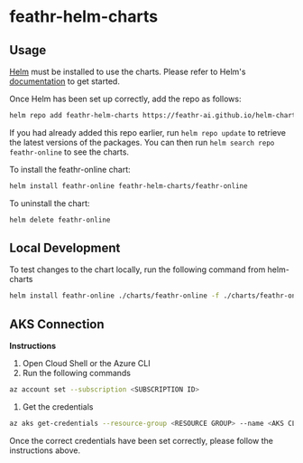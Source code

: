 # feathr-helm-charts

## Usage

[Helm](https://helm.sh) must be installed to use the charts.  Please refer to
Helm's [documentation](https://helm.sh/docs) to get started.

Once Helm has been set up correctly, add the repo as follows:

```bash
helm repo add feathr-helm-charts https://feathr-ai.github.io/helm-charts
```

If you had already added this repo earlier, run `helm repo update` to retrieve
the latest versions of the packages.  You can then run `helm search repo
feathr-online` to see the charts.

To install the feathr-online chart:

```bash
helm install feathr-online feathr-helm-charts/feathr-online
```

To uninstall the chart:

```bash
helm delete feathr-online
```

## Local Development

To test changes to the chart locally, run the following command from helm-charts

```bash
helm install feathr-online ./charts/feathr-online -f ./charts/feathr-online/values.yaml
```

## AKS Connection

**Instructions**

1. Open Cloud Shell or the Azure CLI
1. Run the following commands
```bash
az account set --subscription <SUBSCRIPTION ID>
```
1. Get the credentials
```bash
az aks get-credentials --resource-group <RESOURCE GROUP> --name <AKS CLUSTER NAME>
```

Once the correct credentials have been set correctly, please follow the instructions above.
